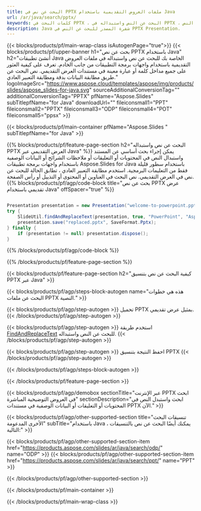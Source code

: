 ```yaml
---
title: البحث عن نص في PPTX ملفات العروض التقديمية باستخدام Java
url: /ar/java/search/pptx/
keywords: كلمات البحث في PPTX ، البحث عن النص واستبداله في PPTX ، البحث عن النص PPTX Presentation
description: Java شفرة المصدر للبحث عن النص في PPTX Presentation.
---
```


{{< blocks/products/pf/main-wrap-class isAutogenPage="true">}}
{{< blocks/products/pf/upper-banner h1="بحث عن نص PPTX باستخدام Java" h2="أنشئ تطبيقات Java الخاصة بك للبحث عن نص واستبداله في ملفات العروض التقديمية باستخدام واجهات برمجة التطبيقات من جانب الخادم. تعرف على كيفية العثور على جميع مداخل كلمة أو عبارة معينة في مستندات العرض التقديمي. نص البحث عن طريق مطابقة البيانات بدقة ومطابقة التعبير العادي." logoImageSrc="https://www.aspose.cloud/templates/aspose/img/products/slides/aspose_slides-for-java.svg" sourceAdditionalConversionTag="" additionalConversionTag="PPTX" pfName="Aspose.Slides" subTitlepfName="for Java" downloadUrl="" fileiconsmall1="PPT" fileiconsmall2="PPTX" fileiconsmall3="ODP" fileiconsmall4="POT" fileiconsmall5="ppsx" >}}

{{< blocks/products/pf/main-container pfName="Aspose.Slides " subTitlepfName="for Java" >}}

{{% blocks/products/pf/feature-page-section  h2="البحث عن نص واستبداله PPTX العرض التقديمي عبر Java" %}}
يمكن إجراء بحث أساسي عن المستند واستبدال النص في المحتويات أو التعليقات أو ملاحظات الشرائح أو البيانات الوصفية باستخدام واجهات برمجة تطبيقات Aspose.Slides for Java باستخدام سطور قليلة فقط من التعليمات البرمجية. استخدم مطابقة التعبير العادي ، تطابق الحالة للبحث عن نص في العرض التقديمي. نص البحث في العناوين أو المحتوى أو التذييل أو رأس الصفحة.
{{% blocks/products/pf/agp/code-block title="بحث عن نص PPTX عرض تقديمي باستخدام Java" offSpacer="true" %}}

```java

Presentation presentation = new Presentation("welcome-to-powerpoint.pptx");
try {
    SlideUtil.findAndReplaceText(presentation, true, "PowerPoint", "Aspose.Slides", null);
    presentation.save("replaced.pptx", SaveFormat.Pptx);
} finally {
    if (presentation != null) presentation.dispose();
}
```

{{% /blocks/products/pf/agp/code-block %}}

{{% /blocks/products/pf/feature-page-section %}}

{{< blocks/products/pf/feature-page-section  h2="كيفية البحث عن نص بتنسيق PPTX عبر Java" >}}

{{< blocks/products/pf/agp/steps-block-autogen name="هذه هي خطوات البحث عن ملفات PPTX النصية." >}}

{{< blocks/products/pf/agp/step-autogen >}}
تحميل PPTX بمثيل عرض تقديمي.
{{< /blocks/products/pf/agp/step-autogen >}}

{{< blocks/products/pf/agp/step-autogen >}}
استخدم طريقة [FindAndReplaceText](https://reference.aspose.com/slides/java/com.aspose.slides/slideutil/#findAndReplaceText-com.aspose.slides.IPresentation-boolean-java.lang.String-java.lang.String-) للبحث عن النص واستبداله.
{{< /blocks/products/pf/agp/step-autogen >}}

{{< blocks/products/pf/agp/step-autogen >}}
احفظ النتيجة بتنسيق PPTX
{{< /blocks/products/pf/agp/step-autogen >}}

{{< /blocks/products/pf/agp/steps-block-autogen >}}

{{< /blocks/products/pf/feature-page-section >}}

{{< blocks/products/pf/agp/demobox sectionTitle="عبر الإنترنت PPTX ابحث في العروض التوضيحية المباشرة" sectionDescription="ابحث واستبدل النص في المحتويات أو التعليقات أو البيانات الوصفية في مستندات PPTX الآن." >}}

{{< blocks/products/pf/agp/other-supported-section title="تنسيقات البحث الأخرى المدعومة" subTitle="باستخدام Java ، يمكنك أيضًا البحث عن نص بالتنسيقات التالية:" >}}

{{< blocks/products/pf/agp/other-supported-section-item href="https://products.aspose.com/slides/ar/java/search/odp/" name="ODP" >}}
{{< blocks/products/pf/agp/other-supported-section-item href="https://products.aspose.com/slides/ar/java/search/ppt/" name="PPT" >}}


{{< /blocks/products/pf/agp/other-supported-section >}}

{{< /blocks/products/pf/main-container >}}
    
{{< /blocks/products/pf/main-wrap-class >}}